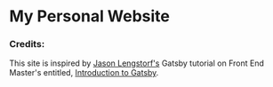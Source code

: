 # My Personal Website

### Credits:

This site is inspired by [Jason Lengstorf's](https://twitter.com/jlengstorf) Gatsby tutorial on Front End Master's entitled, [Introduction to Gatsby](https://frontendmasters.com/courses/gatsby/).
